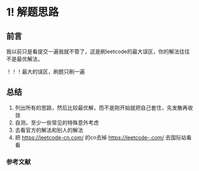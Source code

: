 # 1! 解题思路

## 前言

我以前只是看提交一遍我就不管了，这是刷leetcode的最大误区，你的解法往往不是最优解法，

！！！最大的误区，刷题只刷一遍

## 总结

1. 列出所有的思路，然后比较最优解，而不是刚开始就把自己套住，先发散再收敛
2. 自测，至少一些常见的特殊意外考虑
3. 去看官方的解法和别人的解法
4. 把 <https://leetcode-cn.com/> 的cn去掉 <https://leetcode-.com/> 去国际站看看

### 参考文献
